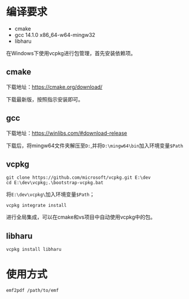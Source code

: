 # 编译要求

- cmake
- gcc 14.1.0 x86_64-w64-mingw32
- libharu

在Windows下使用vcpkg进行包管理，首先安装依赖项。

## cmake

下载地址：https://cmake.org/download/

下载最新版，按照指示安装即可。

## gcc

下载地址：https://winlibs.com/#download-release

下载后，将mingw64文件夹解压至`D:`,并将`D:\mingw64\bin`加入环境变量`$Path`

## vcpkg

```shell
git clone https://github.com/microsoft/vcpkg.git E:\dev
cd E:\dev\vcpkg;.\bootstrap-vcpkg.bat
```

将`E:\dev\vcpkg\`加入环境变量`$Path`；

```shell
vcpkg integrate install
```

进行全局集成，可以在cmake和vs项目中自动使用vcpkg中的包。
## libharu

```
vcpkg install libharu
```
# 使用方式
```shell
emf2pdf /path/to/emf
```